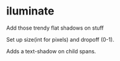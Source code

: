iluminate
=========

Add those trendy flat shadows on stuff

Set up size(int for pixels) and dropoff (0-1).

Adds a text-shadow on child spans.
